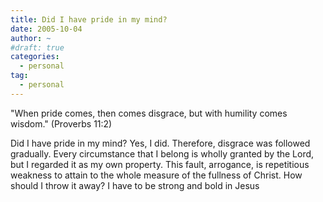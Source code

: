 ```yaml
---
title: Did I have pride in my mind?
date: 2005-10-04
author: ~
#draft: true
categories:
  - personal
tag:
  - personal
---
```




"When pride comes, then comes disgrace, but with humility comes wisdom." (Proverbs 11:2)

Did I have pride in my mind?
Yes, I did.
Therefore, disgrace was followed gradually.
Every circumstance that I belong is wholly granted by the Lord, but I regarded it as my own property.
This fault, arrogance, is repetitious weakness to attain to the whole measure of the fullness of Christ. 
How should I throw it away?
I have to be strong and bold in Jesus 



